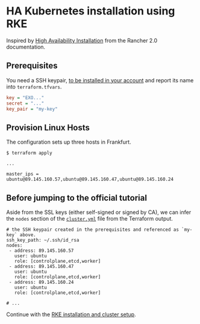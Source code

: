 # HA Kubernetes installation using RKE

Inspired by [High Availability Installation][ha] from the Rancher 2.0 documentation.

## Prerequisites

You need a SSH keypair, [to be installed in your account][ssh] and report its name into `terraform.tfvars`.

```ini
key = "EXO..."
secret = "..."
key_pair = "my-key"
```

## Provision Linux Hosts

The configuration sets up three hosts in Frankfurt.

```
$ terraform apply

...

master_ips = ubuntu@89.145.160.57,ubuntu@89.145.160.47,ubuntu@89.145.160.24
```

## Before jumping to the official tutorial

Aside from the SSL keys (either self-signed or signed by CA), we can infer the
`nodes` section of the [`cluster.yml`](./cluster.yml.example) file from the
Terraform output.

```
# the SSH keypair created in the prerequisites and referenced as `my-key` above.
ssh_key_path: ~/.ssh/id_rsa
nodes:
 - address: 89.145.160.57
   user: ubuntu
   role: [controlplane,etcd,worker]
 - address: 89.145.160.47
   user: ubuntu
   role: [controlplane,etcd,worker]
 - address: 89.145.160.24
   user: ubuntu
   role: [controlplane,etcd,worker]

# ...
```

Continue with the [RKE installation and cluster setup][step4].

[ssh]: https://community.exoscale.com/documentation/compute/ssh-keypairs/
[ha]: https://rancher.com/docs/rancher/v2.x/en/installation/ha-server-install/
[step4]: https://rancher.com/docs/rancher/v2.x/en/installation/ha-server-install/#4-download-rke
